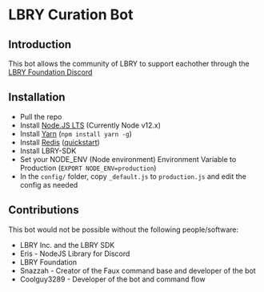 # LBRY Curation Bot

## Introduction

This bot allows the community of LBRY to support eachother through the [LBRY Foundation Discord](https://discord.gg/UgBhwZ8)


## Installation
* Pull the repo
* Install [Node.JS LTS](https://nodejs.org/) (Currently Node v12.x)
* Install [Yarn](https://yarnpkg.com/) (`npm install yarn -g`)
* Install [Redis](https://redis.io/) ([quickstart](https://redis.io/topics/quickstart))
* Install LBRY-SDK
* Set your NODE_ENV (Node environment) Environment Variable to Production (`EXPORT NODE_ENV=production`)
* In the `config/` folder, copy `_default.js` to `production.js` and edit the config as needed

## Contributions
 
This bot would not be possible without the following people/software:

* LBRY Inc. and the LBRY SDK
* Eris - NodeJS Library for Discord
* LBRY Foundation
* Snazzah - Creator of the Faux command base and developer of the bot
* Coolguy3289 - Developer of the bot and command flow
